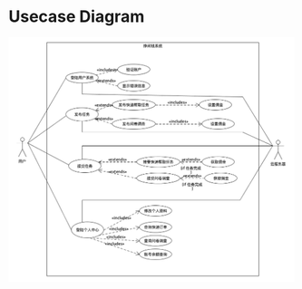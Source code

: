 
# Usecase Diagram

![用例图](https://github.com/make-money-sysu/Dashboard/blob/master/文档内容/image/usecase.png)

